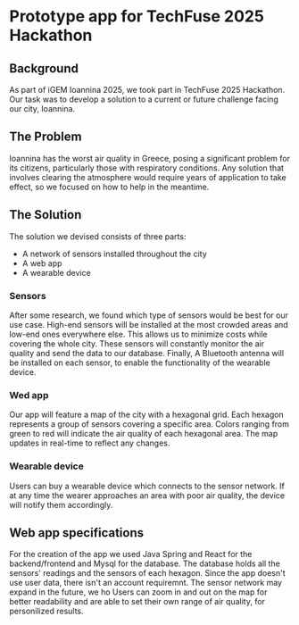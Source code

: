 # Prototype app for TechFuse 2025 Hackathon

## Background

As part of iGEM Ioannina 2025, we took part in TechFuse 2025 Hackathon. Our task was to develop a solution to a current or future challenge facing our city, Ioannina.

## The Problem
Ioannina has the worst air quality in Greece, posing a significant problem for its citizens, particularly those with respiratory conditions. Any solution that involves 
clearing the atmosphere would require years of application to take effect, so we focused on how to help in the meantime.

## The Solution
The solution we devised consists of three parts:
- A network of sensors installed throughout the city
- A web app
- A wearable device

### Sensors
After some research, we found which type of sensors would be best for our use case. High-end sensors will be installed at the most crowded areas and low-end ones everywhere else.
This allows us to minimize costs while covering the whole city. These sensors will constantly monitor the air quality and send the data to our database. Finally, A Bluetooth antenna 
will be installed on each sensor, to enable the functionality of the wearable device.

### Wed app
Our app will feature a map of the city with a hexagonal grid. Each hexagon represents a group of sensors covering a specific area.
Colors ranging from green to red will indicate the air quality of each hexagonal area. The map updates in real-time to reflect any changes.

### Wearable device
Users can buy a wearable device which connects to the sensor network. If at any time the wearer approaches an area with poor air quality, the device will notify them  accordingly.


## Web app specifications

For the creation of the app we used Java Spring and React for the backend/frontend and Mysql for the database. 
The database holds all the sensors' readings and the sensors of each hexagon. Since the app doesn't use user data, there isn't an account requiremnt. 
The sensor network may expand in the future, we ho
Users can zoom in and out on the map for better readability and are able to set their own range of air quality, for personilized results.
